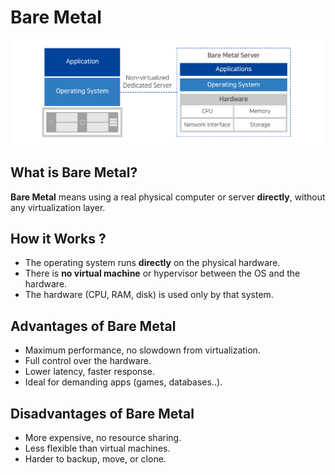 # Bare Metal
![Bare Metal](./src/bm.png)
## What is Bare Metal?

**Bare Metal** means using a real physical computer or server **directly**, without any virtualization layer.


## How it Works ?

- The operating system runs **directly** on the physical hardware.
- There is **no virtual machine** or hypervisor between the OS and the hardware.
- The hardware (CPU, RAM, disk) is used only by that system.


## Advantages of Bare Metal

- Maximum performance, no slowdown from virtualization.
- Full control over the hardware.
- Lower latency, faster response.
- Ideal for demanding apps (games, databases..).


## Disadvantages of Bare Metal

- More expensive, no resource sharing.
- Less flexible than virtual machines.
- Harder to backup, move, or clone.

